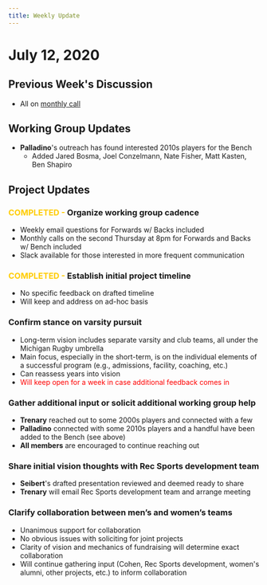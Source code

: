 ```yaml
---
title: Weekly Update
---
```

# July 12, 2020
## Previous Week's Discussion
- All on [monthly call](../../meetings/2020-07-09.md)

## Working Group Updates
- **Palladino**'s outreach has found interested 2010s players for the Bench
   - Added Jared Bosma, Joel Conzelmann, Nate Fisher, Matt Kasten, Ben Shapiro

## Project Updates
### <span style='color:#ffcc00'>COMPLETED - </span>Organize working group cadence
- Weekly email questions for Forwards w/ Backs included
- Monthly calls on the second Thursday at 8pm for Forwards and Backs w/ Bench included
- Slack available for those interested in more frequent communication

### <span style='color:#ffcc00'>COMPLETED - </span>Establish initial project timeline
- No specific feedback on drafted timeline
- Will keep and address on ad-hoc basis

### Confirm stance on varsity pursuit
- Long-term vision includes separate varsity and club teams, all under the Michigan Rugby umbrella
- Main focus, especially in the short-term, is on the individual elements of a successful program (e.g., admissions, facility, coaching, etc.)
- Can reassess years into vision
- <span style='color:red'>Will keep open for a week in case additional feedback comes in</span>

### Gather additional input or solicit additional working group help
- **Trenary** reached out to some 2000s players and connected with a few
- **Palladino** connected with some 2010s players and a handful have been added to the Bench (see above)
- **All members** are encouraged to continue reaching out

### Share initial vision thoughts with Rec Sports development team
- **Seibert**'s drafted presentation reviewed and deemed ready to share
- **Trenary** will email Rec Sports development team and arrange meeting

### Clarify collaboration between men’s and women’s teams
- Unanimous support for collaboration
- No obvious issues with soliciting for joint projects
- Clarity of vision and mechanics of fundraising will determine exact collaboration
- Will continue gathering input (Cohen, Rec Sports development, women's alumni, other projects, etc.) to inform collaboration
